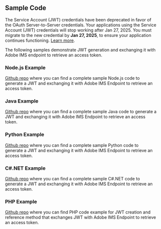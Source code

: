 ## Sample Code


<InlineAlert slots="text"/>

The Service Account (JWT) credentials have been deprecated in favor of the OAuth Server-to-Server credentials. Your applications using the Service Account (JWT) credentials will stop working after Jan 27, 2025. You must migrate to the new credential by **Jan 27, 2025**, to ensure your application continues functioning. [Learn more](./ServerToServerAuthentication/migration.md).

The following samples demonstrate JWT generation and exchanging it with Adobe IMS endpoint to retrieve an access token.

### Node.js Example
[Github repo](https://github.com/AdobeDocs/adobe-dev-console/tree/main/samples/adobe-jwt-node) where you can find a complete sample Node.js code to generate a JWT and exchanging it with Adobe IMS Endpoint to retrieve an access token.

### Java Example
[Github repo](https://github.com/AdobeDocs/adobe-dev-console/tree/main/samples/adobe-jwt-java) where you can find a complete sample Java code to generate a JWT and exchanging it with Adobe IMS Endpoint to retrieve an access token.

### Python Example
[Github repo](https://github.com/AdobeDocs/adobe-dev-console/tree/main/samples/adobe-jwt-python) where you can find a complete sample Python code to generate a JWT and exchanging it with Adobe IMS Endpoint to retrieve an access token.

### C#.NET Example
[Github repo](https://github.com/AdobeDocs/adobe-dev-console/tree/main/samples/adobe-jwt-dotnet) where you can find a complete sample C#.NET code to generate a JWT and exchanging it with Adobe IMS Endpoint to retrieve an access token.

### PHP Example
[Github repo](https://github.com/AdobeDocs/adobe-dev-console/tree/main/samples/adobe-jwt-php) where you can find PHP code example for JWT creation and reference method that exchanges JWT with Adobe IMS Endpoint to retrieve an access token.